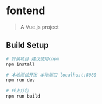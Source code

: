 # fontend

> A Vue.js project

## Build Setup

``` bash
# 安装项目 建议使用cnpm
npm install

# 本地测试开发 本地端口 localhost:8080
npm run dev

# 线上打包
npm run build

```
